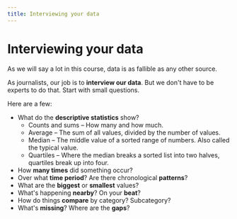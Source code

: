 ```yaml
---
title: Interviewing your data
---
```


# Interviewing your data
As we will say a lot in this course, data is as fallible as any other source. 

As journalists, our job is to **interview our data**. But we don't have to be experts to do that. Start with small questions.

Here are a few:
* What do the **descriptive statistics** show?
	* Counts and sums – How many and how much.
	* Average – The sum of all values, divided by the number of values.
	* Median – The middle value of a sorted range of numbers. Also called the typical value.
	* Quartiles – Where the median breaks a sorted list into two halves, quartiles break up into four. 
* How **many times** did something occur?
* Over what **time period**? Are there chronological **patterns**?
* What are the **biggest** or **smallest** values?
* What's happening **nearby**? On your **beat**?
* How do things **compare** by category? Subcategory?
* What's **missing**? Where are the **gaps**?